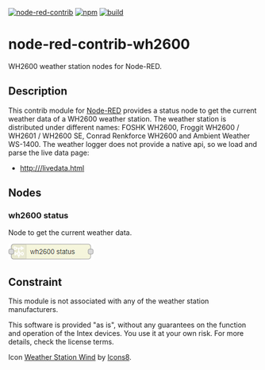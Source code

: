 [![node-red-contrib](https://img.shields.io/badge/node--red-node--red--contrib--wh2600-aa4444.svg?style=flat-square)](https://flows.nodered.org/node/node-red-contrib-wh2600)
[![npm](https://img.shields.io/npm/v/node-red-contrib-wh2600.svg?style=flat-square)](https://www.npmjs.com/package/node-red-contrib-wh2600)
[![build](https://img.shields.io/github/workflow/status/claudiospizzi/node-red-contrib-wh2600/build?style=flat-square)](https://github.com/claudiospizzi/node-red-contrib-wh2600/actions/workflows/build.yml)

# node-red-contrib-wh2600

WH2600 weather station nodes for Node-RED.

## Description

This contrib module for [Node-RED](https://nodered.org/) provides a status node to get the current weather data of a WH2600 weather station. The weather station is distributed under different names: FOSHK WH2600, Froggit WH2600 / WH2601 / WH2600 SE, Conrad Renkforce WH2600 and Ambient Weather WS-1400. The weather logger does not provide a native api, so we load and parse the live data page:

- [http://<ip-of-weather-station>/livedata.html](http://<ip-of-weather-station>/livedata.html)

## Nodes

### wh2600 status

Node to get the current weather data.

![wh2600 status](.assets/wh2600-status.png)

## Constraint

This module is not associated with any of the weather station manufacturers.

This software is provided "as is", without any guarantees on the function and operation of the Intex devices. You use it at your own risk. For more details, check the license terms.

Icon [Weather Station Wind](https://icons8.com/icon/uc6YAyLT17Hx/weather-station-wind) by [Icons8](https://icons8.com).
